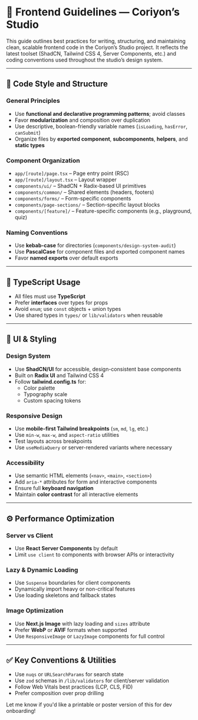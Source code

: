 # 🎨 Frontend Guidelines — Coriyon’s Studio

This guide outlines best practices for writing, structuring, and maintaining clean, scalable frontend code in the Coriyon’s Studio project. It reflects the latest toolset (ShadCN, Tailwind CSS 4, Server Components, etc.) and coding conventions used throughout the studio’s design system.

---

## 🧠 Code Style and Structure

### General Principles
- Use **functional and declarative programming patterns**; avoid classes
- Favor **modularization** and composition over duplication
- Use descriptive, boolean-friendly variable names (`isLoading`, `hasError`, `canSubmit`)
- Organize files by **exported component**, **subcomponents**, **helpers**, and **static types**

### Component Organization
- `app/[route]/page.tsx` – Page entry point (RSC)
- `app/[route]/layout.tsx` – Layout wrapper
- `components/ui/` – ShadCN + Radix-based UI primitives
- `components/common/` – Shared elements (headers, footers)
- `components/forms/` – Form-specific components
- `components/page-sections/` – Section-specific layout blocks
- `components/[feature]/` – Feature-specific components (e.g., playground, quiz)

### Naming Conventions
- Use **kebab-case** for directories (`components/design-system-audit`)
- Use **PascalCase** for component files and exported component names
- Favor **named exports** over default exports

---

## 🧾 TypeScript Usage

- All files must use **TypeScript**
- Prefer **interfaces** over types for props
- Avoid `enum`; use `const` objects + union types
- Use shared types in `types/` or `lib/validators` when reusable

---

## 🎨 UI & Styling

### Design System
- Use **ShadCN/UI** for accessible, design-consistent base components
- Built on **Radix UI** and Tailwind CSS 4
- Follow **tailwind.config.ts** for:
  - Color palette
  - Typography scale
  - Custom spacing tokens

### Responsive Design
- Use **mobile-first Tailwind breakpoints** (`sm`, `md`, `lg`, etc.)
- Use `min-w`, `max-w`, and `aspect-ratio` utilities
- Test layouts across breakpoints
- Use `useMediaQuery` or server-rendered variants where necessary

### Accessibility
- Use semantic HTML elements (`<nav>`, `<main>`, `<section>`)
- Add `aria-*` attributes for form and interactive components
- Ensure full **keyboard navigation**
- Maintain **color contrast** for all interactive elements

---

## ⚙️ Performance Optimization

### Server vs Client
- Use **React Server Components** by default
- Limit `use client` to components with browser APIs or interactivity

### Lazy & Dynamic Loading
- Use `Suspense` boundaries for client components
- Dynamically import heavy or non-critical features
- Use loading skeletons and fallback states

### Image Optimization
- Use **Next.js Image** with lazy loading and `sizes` attribute
- Prefer **WebP** or **AVIF** formats when supported
- Use `ResponsiveImage` or `LazyImage` components for full control

---

## ✅ Key Conventions & Utilities

- Use `nuqs` or `URLSearchParams` for search state
- Use `zod` schemas in `/lib/validators` for client/server validation
- Follow Web Vitals best practices (LCP, CLS, FID)
- Prefer composition over prop drilling

Let me know if you'd like a printable or poster version of this for dev onboarding!
